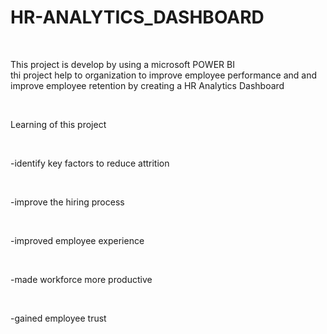 # HR-ANALYTICS_DASHBOARD

<br>

This project is develop by using a microsoft POWER BI
<br>
thi project help to organization to improve employee performance and and improve employee retention by creating a HR Analytics Dashboard

<br>

Learning of this project

<br>

-identify key factors to reduce attrition

<br>

-improve the hiring process

<br>

-improved employee experience

<br>

-made workforce more productive

<br>

-gained employee trust




